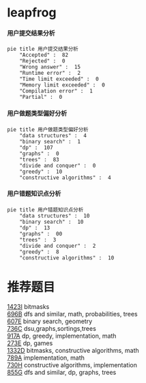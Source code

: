 # leapfrog

<!-- tabs:start -->



#### **用户提交结果分析**

```mermaid
pie title 用户提交结果分析
    "Accepted" :  82
    "Rejected" :  0
    "Wrong answer" :  15
    "Runtime error" :  2
    "Time limit exceeded" :  0
    "Memory limit exceeded" :  0
    "Compilation error" :  1
    "Partial" :  0
```

#### **用户做题类型偏好分析**

```mermaid
pie title 用户做题类型偏好分析
    "data structures" :  4
    "binary search" :  1
    "dp" :  107
    "graphs" :  0
    "trees" :  83
    "divide and conquer" :  0
    "greedy" :  10
    "constructive algorithms" :  4
```
#### **用户错题知识点分析**

```mermaid
pie title 用户错题知识点分析
    "data structures" :  10
    "binary search" :  10
    "dp" :  13
    "graphs" :  00
    "trees" :  3
    "divide and conquer" :  2
    "greedy" :  8
    "constructive algorithms" :  10
```



<!-- tabs:end -->
# 推荐题目
[1423I](https://codeforces.com/contest/1423/problem/I)		bitmasks		  
[696B](https://codeforces.com/contest/696/problem/B)		dfs and similar,
                        math,
                        probabilities,
                        trees		  
[607E](https://codeforces.com/contest/607/problem/E)		binary search,
                        geometry		  
[736C](https://codeforces.com/contest/736/problem/C)		dsu,graphs,sortings,trees		  
[917A](https://codeforces.com/contest/917/problem/A)		dp,
                        greedy,
                        implementation,
                        math		  
[273E](https://codeforces.com/contest/273/problem/E)		dp,
                        games		  
[1332D](https://codeforces.com/contest/1332/problem/D)		bitmasks,
                        constructive algorithms,
                        math		  
[789A](https://codeforces.com/contest/789/problem/A)		implementation,
                        math		  
[730H](https://codeforces.com/contest/730/problem/H)		constructive algorithms,
                        implementation		  
[855G](https://codeforces.com/contest/855/problem/G)		dfs and similar,
                        dp,
                        graphs,
                        trees		  
